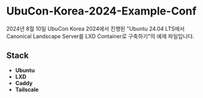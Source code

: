 # UbuCon-Korea-2024-Example-Conf

2024년 8월 10일 UbuCon Korea 2024에서 진행된 "Ubuntu 24.04 LTS에서 Canonical Landscape Server를 LXD Container로 구축하기"의 예제 파일입니다.

## Stack
- **Ubuntu**
- **LXD**
- **Caddy**
- **Tailscale**
